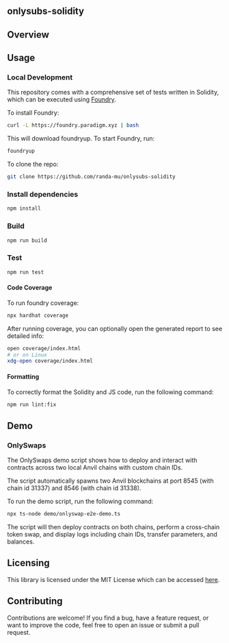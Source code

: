 ## onlysubs-solidity

## Overview

## Usage

### Local Development

This repository comes with a comprehensive set of tests written in Solidity, which can be executed using [Foundry](https://getfoundry.sh/).

To install Foundry:

```sh
curl -L https://foundry.paradigm.xyz | bash
```

This will download foundryup. To start Foundry, run:

```sh
foundryup
```

To clone the repo:

```sh
git clone https://github.com/randa-mu/onlysubs-solidity
```

### Install dependencies
```bash
npm install
```


### Build
```bash
npm run build
```

### Test
```bash
npm run test
```

#### Code Coverage

To run foundry coverage:
```bash
npx hardhat coverage
```

After running coverage, you can optionally open the generated report to see detailed info:
```bash
open coverage/index.html
# or on Linux
xdg-open coverage/index.html
```


#### Formatting

To correctly format the Solidity and JS code, run the following command:

```bash
npm run lint:fix
```

## Demo

### OnlySwaps

The OnlySwaps demo script shows how to deploy and interact with contracts across two local Anvil chains with custom chain IDs. 

The script automatically spawns two Anvil blockchains at port 8545 (with chain id 31337) and 8546 (with chain id 31338).

To run the demo script, run the following command: 

```bash
npx ts-node demo/onlyswap-e2e-demo.ts
```

The script will then deploy contracts on both chains, perform a cross-chain token swap, and display logs including chain IDs, transfer parameters, and balances.


## Licensing

This library is licensed under the MIT License which can be accessed [here](LICENSE).

## Contributing

Contributions are welcome! If you find a bug, have a feature request, or want to improve the code, feel free to open an issue or submit a pull request.
